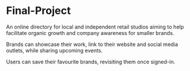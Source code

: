 # Final-Project

An online directory for local and independent retail studios aiming to help facilitate organic growth and company awareness for smaller brands.

Brands can showcase their work, link to their website and social media outlets, while sharing upcoming events. 

Users can save their favourite brands, revisiting them once signed-in.

